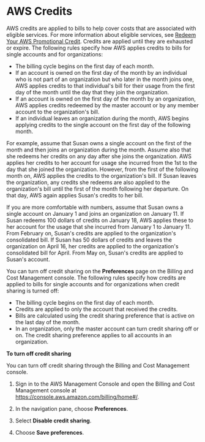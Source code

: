 # AWS Credits<a name="useconsolidatedbilling-credits"></a>

AWS credits are applied to bills to help cover costs that are associated with eligible services\. For more information about eligible services, see [Redeem Your AWS Promotional Credit](https://aws.amazon.com/awscredits/)\. Credits are applied until they are exhausted or expire\. The following rules specify how AWS applies credits to bills for single accounts and for organizations:
+ The billing cycle begins on the first day of each month\.
+ If an account is owned on the first day of the month by an individual who is not part of an organization but who later in the month joins one, AWS applies credits to that individual's bill for their usage from the first day of the month until the day that they join the organization\.
+ If an account is owned on the first day of the month by an organization, AWS applies credits redeemed by the master account or by any member account to the organization's bill\.
+ If an individual leaves an organization during the month, AWS begins applying credits to the single account on the first day of the following month\.

For example, assume that Susan owns a single account on the first of the month and then joins an organization during the month\. Assume also that she redeems her credits on any day after she joins the organization\. AWS applies her credits to her account for usage she incurred from the 1st to the day that she joined the organization\. However, from the first of the following month on, AWS applies the credits to the organization's bill\. If Susan leaves the organization, any credits she redeems are also applied to the organization's bill until the first of the month following her departure\. On that day, AWS again applies Susan's credits to her bill\.

If you are more comfortable with numbers, assume that Susan owns a single account on January 1 and joins an organization on January 11\. If Susan redeems 100 dollars of credits on January 18, AWS applies these to her account for the usage that she incurred from January 1 to January 11\. From February on, Susan's credits are applied to the organization's consolidated bill\. If Susan has 50 dollars of credits and leaves the organization on April 16, her credits are applied to the organization's consolidated bill for April\. From May on, Susan's credits are applied to Susan's account\.

You can turn off credit sharing on the **Preferences** page on the Billing and Cost Management console\. The following rules specify how credits are applied to bills for single accounts and for organizations when credit sharing is turned off:
+ The billing cycle begins on the first day of each month\.
+ Credits are applied to only the account that received the credits\.
+ Bills are calculated using the credit sharing preference that is active on the last day of the month\.
+ In an organization, only the master account can turn credit sharing off or on\. The credit sharing preference applies to all accounts in an organization\.<a name="turn-off-credit-sharing"></a>

**To turn off credit sharing**

You can turn off credit sharing through the Billing and Cost Management console\.

1. Sign in to the AWS Management Console and open the Billing and Cost Management console at [https://console\.aws\.amazon\.com/billing/home\#/](https://console.aws.amazon.com/billing/home)\.

1. In the navigation pane, choose **Preferences**\.

1. Select **Disable credit sharing**\. 

1. Choose **Save preferences**\.
